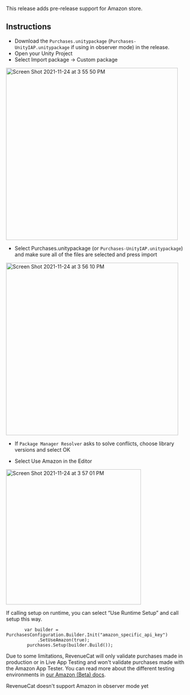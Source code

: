 This release adds pre-release support for Amazon store. 

## Instructions
- Download the `Purchases.unitypackage` (`Purchases-UnityIAP.unitypackage` if using in observer mode) in the release.
- Open your Unity Project
- Select Import package -> Custom package
<img width="471" alt="Screen Shot 2021-11-24 at 3 55 50 PM" src="https://user-images.githubusercontent.com/664544/143326927-764cb381-30a7-4d8d-8f3a-3c45c1e9d67f.png">

- Select Purchases.unitypackage (or `Purchases-UnityIAP.unitypackage`) and make sure all of the files are selected and press import

<img width="472" alt="Screen Shot 2021-11-24 at 3 56 10 PM" src="https://user-images.githubusercontent.com/664544/143326950-ec8d5993-cd9e-468a-9a9a-27fee8a63519.png">

- If `Package Manager Resolver` asks to solve conflicts, choose library versions and select OK

- Select Use Amazon in the Editor

<img width="370" alt="Screen Shot 2021-11-24 at 3 57 01 PM" src="https://user-images.githubusercontent.com/664544/143327015-c0563d7f-df10-41c3-a150-9d14988e7148.png">

If calling setup on runtime, you can select “Use Runtime Setup” and call setup this way.

```
       var builder = PurchasesConfiguration.Builder.Init("amazon_specific_api_key")
            .SetUseAmazon(true);
        purchases.Setup(builder.Build());
```

Due to some limitations, RevenueCat will only validate purchases made in production or in Live App Testing and won't validate purchases made with the Amazon App Tester. You can read more about the different testing environments in [our Amazon (Beta) docs](https://docs.revenuecat.com/docs/amazon-store-beta#sandbox-testing).

RevenueCat doesn't support Amazon in observer mode yet

